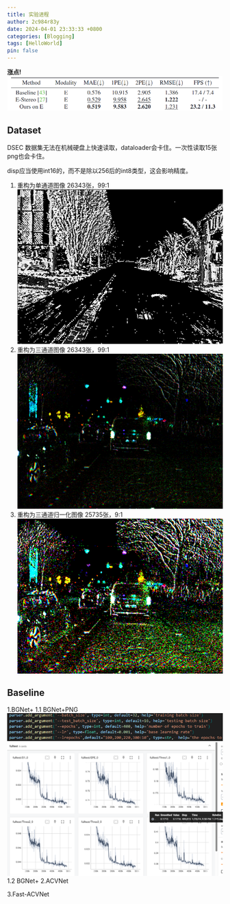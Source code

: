 ```yaml
---
title: 实验进程
author: 2c984r83y
date: 2024-04-01 23:33:33 +0800
categories: [Blogging]
tags: [HelloWorld]
pin: false
---
```

**涨点!**
![20240402214836](https://raw.githubusercontent.com/2c984r83y/picgo_picbed/main/blog_img/20240402214836.png)

## Dataset

DSEC 数据集无法在机械硬盘上快速读取，dataloader会卡住。一次性读取15张png也会卡住。

disp应当使用int16的，而不是除以256后的int8类型，这会影响精度。

1. 重构为单通道图像
   26343张，99:1
   ![20240402214659](https://raw.githubusercontent.com/2c984r83y/picgo_picbed/main/blog_img/20240402214659.png)
2. 重构为三通道图像
   26343张，99:1
   ![20240402214726](https://raw.githubusercontent.com/2c984r83y/picgo_picbed/main/blog_img/20240402214726.png)
3. 重构为三通道归一化图像
   25735张，9:1
   ![20240402214747](https://raw.githubusercontent.com/2c984r83y/picgo_picbed/main/blog_img/20240402214747.png)

## Baseline

1.BGNet+
1.1 BGNet+PNG
![20240402215525](https://raw.githubusercontent.com/2c984r83y/picgo_picbed/main/blog_img/20240402215525.png)
![20240402215435](https://raw.githubusercontent.com/2c984r83y/picgo_picbed/main/blog_img/20240402215435.png)
1.2 BGNet+
2.ACVNet

3.Fast-ACVNet
